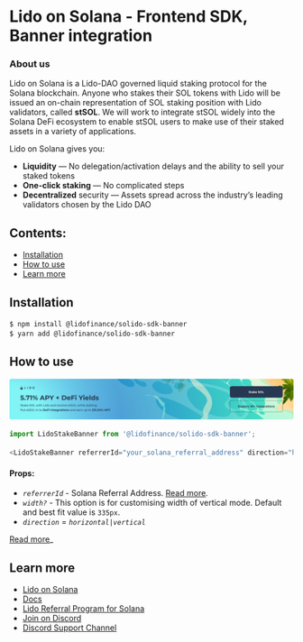 # Lido on Solana - Frontend SDK, Banner integration

### About us

Lido on Solana is a Lido-DAO governed liquid staking protocol for the Solana blockchain. Anyone who stakes their SOL tokens with Lido will be issued an on-chain representation of SOL staking position with Lido validators, called <strong>stSOL</strong>. We will work to integrate stSOL widely into the Solana DeFi ecosystem to enable stSOL users to make use of their staked assets in a variety of applications.

Lido on Solana gives you:
- **Liquidity** — No delegation/activation delays and the ability to sell your staked tokens
- **One-click staking** — No complicated steps
- **Decentralized** security — Assets spread across the industry’s leading validators chosen by the Lido DAO

## Contents:
- [Installation](#installation)
- [How to use](#how-to-use)
- [Learn more](#learn-more)

## Installation
```bash
$ npm install @lidofinance/solido-sdk-banner
$ yarn add @lidofinance/solido-sdk-banner
```

## How to use

<img src="packages/banner/src/assets/banner_horizontal.png" alt="Banner" />

```ts
import LidoStakeBanner from '@lidofinance/solido-sdk-banner';

<LidoStakeBanner referrerId="your_solana_referral_address" direction="horizontal" />
```

#### Props:
- *`referrerId`* - Solana Referral Address. [Read more](https://help.lido.fi/en/articles/5847184-lido-referral-program-for-solana-integration-guide).
- *`width?`* - This option is for customising width of vertical mode. Default and best fit value is `335px`.
- *`direction`* = *`horizontal|vertical`*

[Read more](https://docs.solana.lido.fi/frontend-integration/sdk/banner)_

## Learn more
- [Lido on Solana](https://solana.lido.fi/)
- [Docs](https://docs.solana.lido.fi/frontend-integration/sdk)
- [Lido Referral Program for Solana](https://help.lido.fi/en/articles/5847184-lido-referral-program-for-solana-integration-guide)
- [Join on Discord](https://discord.gg/vgdPfhZ)
- [Discord Support Channel](https://discord.com/channels/761182643269795850/1008674036508790784)

